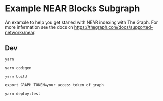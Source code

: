 # Example NEAR Blocks Subgraph

An example to help you get started with NEAR indexing with The Graph. For more information see the docs on https://thegraph.com/docs/supported-networks/near.

## Dev

```
yarn

yarn codegen

yarn build

export GRAPH_TOKEN=your_access_token_of_graph

yarn deploy:test
```
